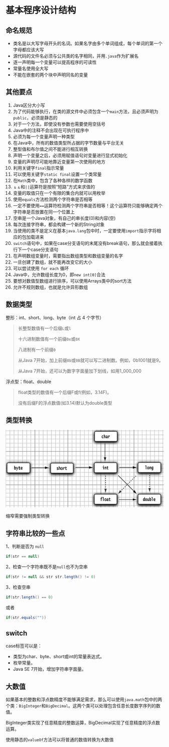 # 基本程序设计结构

## 命名规范

- 类名是以大写字母开头的名词。如果名字由多个单词组成，每个单词的第一个字母都应该大写
- 源代码的文件名必须与公共类的名字相同，并用`.java`作为扩展名
- 逐一声明每一个变量可以提高程序的可读性
- 常量名使用全大写
- 不能在嵌套的两个块中声明同名的变量

## 其他要点

1. Java区分大小写
2. 为了代码能够执行，在类的源文件中必须包含一个`main`方法，且必须声明为`public`，必须是静态的
3. 对于一个方法，即使没有参数也需要使用空括号
4. Java中的注释不会出现在可执行程序中
5. 必须为每一个变量声明一种类型
6. 在Java中，所有的数值类型所占据的字节数量与平台无关
7. 整型值和布尔值之间不能进行相互转换
8. 声明一个变量之后，必须用赋值语句对变量进行显式初始化
9. 变量的声明尽可能地靠近变量第一次使用的地方
10. 利用关键字`final`指示常量
11. 可以使用关键字`static final`设置一个类常量
12. 在`Math`类中，包含了各种各样的数学函数
13. `﹠﹠`和`||`运算符是按照“短路”方式来求值的
14. 变量的取值只在一个有限的集合内就可以用枚举
15. 使用`equals`方法检测两个字符串是否相等
16. 一定不要使用`==`运算符检测两个字符串是否相等！这个运算符只能够确定两个字符串是否放置在同一个位置上
17. 空串是一个Java对象，有自己的串长度(0)和内容(空)
18. 每次连接字符串，都会构建一个新的String对象
19. 当使用的类不是定义在基本`java.lang`包中时，一定要使用`import`指示字将相应的包加载进来
20. `switch`语句中，如果在case分支语句的末尾没有break语句，那么就会接着执行下一个case分支语句
21. 在声明数组变量时，需要指出数组类型和数组变量的名字
22. 一旦创建了数组，就不能再改变它的大小
23. 可以尝试使用 `for each` 循环
24. Java中，允许数组长度为0，即`new int[0]`合法
25. 要想对数值型数组进行排序，可以使用Arrays类中的sort方法
26. 允许不规则数组，也就是允许异形数组



## 数据类型

整形：int、short、long、byte（int 占 4 个字节）

> 长整型数值有一个后缀`L`或`l`
>
> 十六进制数值有一个前缀`0x`或`0X`
>
> 八进制有一个前缀`0`
>
> 从Java 7开始，加上前缀`0b`或`0B`就可以写二进制数。例如，0b1001就是9。
>
> 从Java 7开始，还可以为数字字面量加下划线，如用1_000_000

浮点型：float、double

>float类型的数值有一个后缀F或f(例如，3.14F)。
>
>没有后缀F的浮点数值(如3.14)默认为double类型

## 类型转换

![image-20220506230107155](images/image-20220506230107155.png)



缩窄需要强制类型转换

## 字符串比较的一些点

1、判断是否为 `null`

```java
if(str == null)
```

2、检查一个字符串既不是`null`也不为空串

```java
if(str != null && str str.length() != 0)
```

3、检查空串

```java
if(str.length() == 0)
```

或者

```java
if(str.equals(""))
```

## switch

case标签可以是：

- 类型为char、byte、short或int的常量表达式。
- 枚举常量。
- Java SE 7开始，增加字符串字面量。

## 大数值

如果基本的整数和浮点数精度不能够满足需求，那么可以使用`java.math`包中的两个类：`BigInteger`和`BigDecimal`。这两个类可以处理包含任意长度数字序列的数值。

BigInteger类实现了任意精度的整数运算，BigDecimal实现了任意精度的浮点数运算。

使用静态的`valueOf`方法可以将普通的数值转换为大数值





